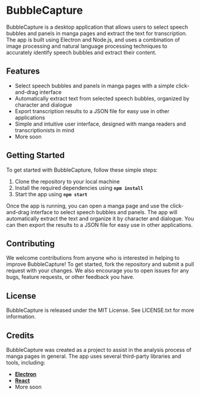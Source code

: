 # **BubbleCapture**

BubbleCapture is a desktop application that allows users to select speech bubbles and panels in manga pages and extract the text for transcription. The app is built using Electron and Node.js, and uses a combination of image processing and natural language processing techniques to accurately identify speech bubbles and extract their content.

## **Features**

- Select speech bubbles and panels in manga pages with a simple click-and-drag interface
- Automatically extract text from selected speech bubbles, organized by character and dialogue
- Export transcription results to a JSON file for easy use in other applications
- Simple and intuitive user interface, designed with manga readers and transcriptionists in mind
- More soon

## **Getting Started**

To get started with BubbleCapture, follow these simple steps:

1. Clone the repository to your local machine
2. Install the required dependencies using **`npm install`**
3. Start the app using **`npm start`**

Once the app is running, you can open a manga page and use the click-and-drag interface to select speech bubbles and panels. The app will automatically extract the text and organize it by character and dialogue. You can then export the results to a JSON file for easy use in other applications.

## **Contributing**

We welcome contributions from anyone who is interested in helping to improve BubbleCapture! To get started, fork the repository and submit a pull request with your changes. We also encourage you to open issues for any bugs, feature requests, or other feedback you have.

## **License**

BubbleCapture is released under the MIT License. See LICENSE.txt for more information.

## **Credits**

BubbleCapture was created as a project to assist in the analysis process of manga pages in general. The app uses several third-party libraries and tools, including:

- **[Electron](https://www.electronjs.org/)**
- **[React](https://reactjs.org/)**
- More soon


